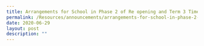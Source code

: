 ```yaml
---
title: Arrangements for School in Phase 2 of Re opening and Term 3 Timetable
permalink: /Resources/announcements/arrangements-for-school-in-phase-2-of-re-opening-and-term-3-timetable/
date: 2020-06-29
layout: post
description: ""
---
```

